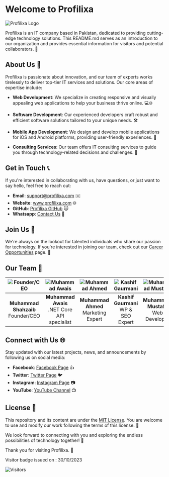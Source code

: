 # Welcome to Profilixa

![Profilixa Logo](https://avatars.githubusercontent.com/u/149341564?s=96&v=4)

Profilixa is an IT company based in Pakistan, dedicated to providing cutting-edge technology solutions. This README.md serves as an introduction to our organization and provides essential information for visitors and potential collaborators. 👋

## About Us 💼

Profilixa is passionate about innovation, and our team of experts works tirelessly to deliver top-tier IT services and solutions. Our core areas of expertise include:

- **Web Development**: We specialize in creating responsive and visually appealing web applications to help your business thrive online. 💻🌐

- **Software Development**: Our experienced developers craft robust and efficient software solutions tailored to your unique needs. 🛠️

- **Mobile App Development**: We design and develop mobile applications for iOS and Android platforms, providing user-friendly experiences. 📱

- **Consulting Services**: Our team offers IT consulting services to guide you through technology-related decisions and challenges. 🤝


## Get in Touch 📞

If you're interested in collaborating with us, have questions, or just want to say hello, feel free to reach out:

- **Email**: <a href="mailto:support@profilixa.com" target="_blank">support@profilixa.com</a> ✉️
- **Website**: <a href="https://www.profilixa.com" target="_blank">www.profilixa.com</a> 🌐
- **GitHub**: <a href="https://github.com/profilixa" target="_blank">Profilixa GitHub</a> 🐱
- **Whatsapp**: <a href="https://wa.me/+923402087662" target="_blank">Contact Us</a> 📲

## Join Us 🚀

We're always on the lookout for talented individuals who share our passion for technology. If you're interested in joining our team, check out our [Career Opportunities](link_to_career_opportunities.md) page. 🌟


## Our Team 👥

| ![Founder/CEO](https://avatars.githubusercontent.com/u/32793574?v=4) | ![Muhammad Awais](https://github.com/profilixa/.github/assets/32793574/b621aeae-721f-425e-8bbd-f1d7a9450873) | ![Muhammad Ahmed](https://github.com/profilixa/.github/assets/32793574/67c0172d-5722-42d2-90f1-bc0bf1475e5f) | ![Kashif Gaurmani](https://img.freepik.com/free-vector/blue-circle-with-white-user_78370-4707.jpg?semt=ais_hybrid) | ![Muhammad Mustafa](https://img.freepik.com/free-vector/blue-circle-with-white-user_78370-4707.jpg?semt=ais_hybrid) |
|:--:|:--:|:--:|:--:|:--:|
| **Muhammad Shahzaib**<br>Founder/CEO | **Muhammad Awais**<br>.NET Core API specialist | **Muhammad Ahmed**<br>Marketing Expert | **Kashif Gaurmani**<br>WP & SEO Expert | **Muhammad Mustafa**<br>Web Developer |









## Connect with Us 🌐

Stay updated with our latest projects, news, and announcements by following us on social media:


- **Facebook**: <a href="https://www.facebook.com/profilixa" target="_blank">Facebook Page</a> 👍
- **Twitter**: <a href="https://twitter.com/profilixa" target="_blank">Twitter Page</a> 🐦
- **Instagram**: <a href="https://www.instagram.com/profilixa" target="_blank">Instagram Page</a> 📷
- **YouTube**: <a href="https://www.youtube.com/@profilixa" target="_blank">YouTube Channel</a> 📺

## License 📜

This repository and its content are under the [MIT License](link_to_license.md). You are welcome to use and modify our work following the terms of this license. 📄

We look forward to connecting with you and exploring the endless possibilities of technology together! 🚀

Thank you for visiting Profilixa. 🙌

Visitor badge issued on : 30/10/2023

![Visitors](https://api.visitorbadge.io/api/combined?path=https%3A%2F%2Fgithub.com%2Fprofilixa&countColor=%23263759&style=plastic&labelStyle=upper)

